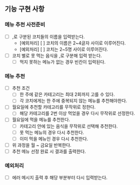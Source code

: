 ## 기능 구현 사항

### 메뉴 추천 사전준비
- [ ] ,로 구분된 코치들의 이름을 입력받는다.
  - [예외처리] [ ] 코치의 이름은 2~4글자 사이로 이루어진다.
  - [예외처리] [ ] 코치는 2~5명 사이로 이루어진다.
- [ ] 코치 별로 못 먹는 음식을 ,로 구분해 입력 받는다.
  - [ ] 먹지 못하는 메뉴가 없는 경우 빈칸이 입력된다.

### 메뉴 추천
- [ ] 추천 조건
  - [ ] 한 주에 같은 카테고리는 최대 2회까지 고를 수 있다.
  - [ ] 각 코치에게는 한 주에 중복되지 않는 메뉴를 추천해야한다.
- [ ] 월요일에 추천할 카테고리를 무작위로 정한다.
  - [ ] 해당 카테고리를 2번 이상 먹었을 경우 다시 무작위로 선정한다.
- [ ] 월요일에 먹을 메뉴를 추천한다.
  - [ ] 카테고리 안에 있는 음식을 무작위로 선택해 추천한다.
  - [ ] 못 먹는 메뉴의 경우 다시 추천한다.
  - [ ] 이미 먹을 메뉴인 경우 다시 추천한다.
- [ ] 위 과정을 월 ~ 금요일 반복한다.
- [ ] 추천 메뉴 선정 완료 시 결과를 출력한다.

### 예외처리
- [ ] 에러 메시지 출력 후 해당 부분부터 다시 입력받는다.